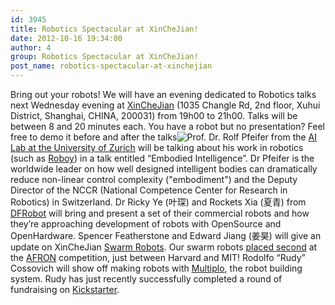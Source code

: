 ```yaml
---
id: 3945
title: Robotics Spectacular at XinCheJian!
date: 2012-10-16 19:34:00
author: 4
group: Robotics Spectacular at XinCheJian!
post_name: robotics-spectacular-at-xinchejian
---
```


Bring out your robots! We will have an evening dedicated to Robotics talks next Wednesday evening at [XinCheJian](http://xinchejian.com/) (1035 Changle Rd, 2nd floor, Xuhui District, Shanghai, CHINA, 200031) from 19h00 to 21h00.
Talks will be between 8 and 20 minutes each. You have a robot but no presentation? Feel free to demo it before and after the talks![Prof. Dr. Rolf Pfeifer](http://ailab.ifi.uzh.ch/pfeifer/) from the [AI Lab at the University of Zurich](http://ailab.ifi.uzh.ch/) will be talking about his work in robotics (such as [Roboy](http://www.roboy.org/)) in a talk entitled “Embodied Intelligence”. Dr Pfeifer is the worldwide leader on how well designed intelligent bodies can dramatically reduce non-linear control complexity ("embodiment") and the Deputy Director of the NCCR (National Competence Center for Research in Robotics) in Switzerland. Dr Ricky Ye (叶琛) and Rockets Xia (夏青) from [DFRobot](http://www.dfrobot.com/) will bring and present a set of their commercial robots and how they’re approaching development of robots with OpenSource and OpenHardware. Spencer Featherstone and Edward Jiang (姜昊) will give an update on XinCheJian [Swarm Robots](http://wiki.xinchejian.com/wiki/Xinchejian%5FShanghai%5FHackerspace%5FAFRON%5F$10%5FCompetition%5Fsubmission). Our swarm robots [placed second](http://robotics-africa.org/design%5Fchallenge.html) at the [AFRON](http://robotics-africa.org/) competition, just between Harvard and MIT! Rodolfo “Rudy” Cossovich will show off making robots with [Multiplo](http://multiplo.org/), the robot building system. Rudy has just recently successfully completed a round of fundraising on [Kickstarter](http://www.kickstarter.com/projects/1689254125/multiplo-create-your-own-robot).